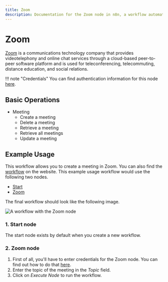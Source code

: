 ```yaml
---
title: Zoom
description: Documentation for the Zoom node in n8n, a workflow automation platform. Includes details of operations and configuration, and links to examples and credentials information.
---
```


# Zoom

[Zoom](https://zoom.us/) is a communications technology company that provides videotelephony and online chat services through a cloud-based peer-to-peer software platform and is used for teleconferencing, telecommuting, distance education, and social relations.

!!! note "Credentials"
    You can find authentication information for this node [here](/integrations/builtin/credentials/zoom/).


## Basic Operations

* Meeting
    * Create a meeting
    * Delete a meeting
    * Retrieve a meeting
    * Retrieve all meetings
    * Update a meeting

## Example Usage

This workflow allows you to create a meeting in Zoom. You can also find the [workflow](https://n8n.io/workflows/453) on the website. This example usage workflow would use the following two nodes.
- [Start](/integrations/builtin/core-nodes/n8n-nodes-base.start/)
- [Zoom]()

The final workflow should look like the following image.

![A workflow with the Zoom node](/_images/integrations/builtin/app-nodes/zoom/workflow.png)

### 1. Start node

The start node exists by default when you create a new workflow.

### 2. Zoom node

1. First of all, you'll have to enter credentials for the Zoom node. You can find out how to do that [here](/integrations/builtin/credentials/zoom/).
2. Enter the topic of the meeting in the *Topic* field.
3. Click on *Execute Node* to run the workflow.


